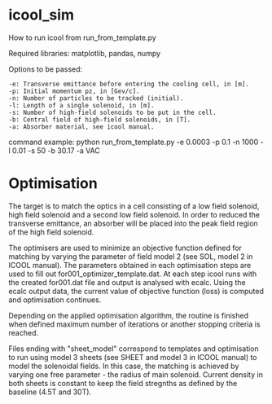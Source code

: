 # icool_sim


How to run icool from run_from_template.py

Required libraries: matplotlib, pandas, numpy

Options to be passed:

    -e: Transverse emittance before entering the cooling cell, in [m].
    -p: Initial momentum pz, in [Gev/c].
    -n: Number of particles to be tracked (initial).
    -l: Length of a single solenoid, in [m].
    -s: Number of high-field solenoids to be put in the cell.
    -b: Central field of high-field solenoids, in [T].
    -a: Absorber material, see icool manual.

command example: python run_from_template.py -e 0.0003 -p 0.1 -n 1000 -l 0.01 -s 50 -b 30.17 -a VAC


# Optimisation

The target is to match the optics in a cell consisting of a low field solenoid, high field solenoid and a second low field solenoid. In order to reduced the transverse emittance, an absorber will be placed into the peak field region of the high field solenoid. 

The optimisers are used to minimize an objective function defined for matching by varying the parameter of field model 2 (see SOL, model 2 in ICOOL manual). The parameters obtained in each optimisation steps are used to fill out for001_optimizer_template.dat. At each step icool runs with the created for001.dat file and output is analysed with ecalc. Using the ecalc output data, the current value of objective function (loss) is computed and optimisation continues.

Depending on the applied optimisation algorithm, the routine is finished when defined maximum number of iterations or another stopping criteria is reached. 

Files ending with "sheet_model" correspond to templates and optimisation to run using model 3 sheets (see SHEET and model 3 in ICOOL manual) to model the solenoidal fields. In this case, the matching is achieved by varying one free parameter - the radius of main solenoid. Current density in both sheets is constant to keep the field stregnths as defined by the baseline (4.5T and 30T). 
